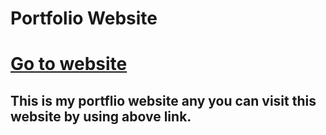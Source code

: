 # Portfolio Website
# [Go to website](https://krishnaprasadpaudel.com.np)

## This is my portflio website any you can visit this website by using above link.
